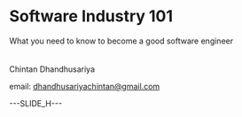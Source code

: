 # Software Industry 101

What you need to know to become a good software engineer
<br/>
<br/>
<br/>
Chintan Dhandhusariya

email:
[dhandhusariyachintan@gmail.com](mailto:dhandhusariyachintan@gmail.com)

---SLIDE_H---
